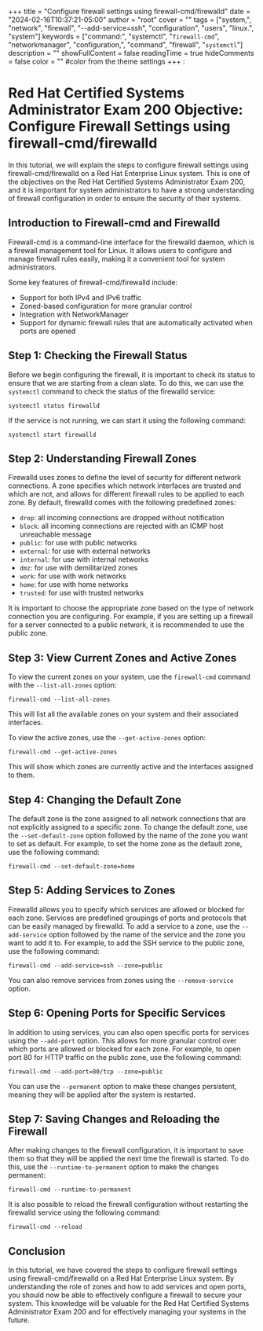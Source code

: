 +++
title = "Configure firewall settings using firewall-cmd/firewalld"
date = "2024-02-16T10:37:21-05:00"
author = "root"
cover = ""
tags = ["system,", "network", "firewall", "--add-service=ssh", "configuration", "users", "linux.", "system"]
keywords = ["command:", "systemctl", "`firewall-cmd`", "networkmanager", "configuration,", "command", "firewall", "`systemctl`"]
description = ""
showFullContent = false
readingTime = true
hideComments = false
color = "" #color from the theme settings
+++
:

# Red Hat Certified Systems Administrator Exam 200 Objective: Configure Firewall Settings using firewall-cmd/firewalld

In this tutorial, we will explain the steps to configure firewall settings using firewall-cmd/firewalld on a Red Hat Enterprise Linux system. This is one of the objectives on the Red Hat Certified Systems Administrator Exam 200, and it is important for system administrators to have a strong understanding of firewall configuration in order to ensure the security of their systems.

## Introduction to Firewall-cmd and Firewalld

Firewall-cmd is a command-line interface for the firewalld daemon, which is a firewall management tool for Linux. It allows users to configure and manage firewall rules easily, making it a convenient tool for system administrators.

Some key features of firewall-cmd/firewalld include:

- Support for both IPv4 and IPv6 traffic
- Zoned-based configuration for more granular control
- Integration with NetworkManager
- Support for dynamic firewall rules that are automatically activated when ports are opened

## Step 1: Checking the Firewall Status

Before we begin configuring the firewall, it is important to check its status to ensure that we are starting from a clean slate. To do this, we can use the `systemctl` command to check the status of the firewalld service:

```
systemctl status firewalld
```

If the service is not running, we can start it using the following command:

```
systemctl start firewalld
```

## Step 2: Understanding Firewall Zones

Firewalld uses zones to define the level of security for different network connections. A zone specifies which network interfaces are trusted and which are not, and allows for different firewall rules to be applied to each zone. By default, firewalld comes with the following predefined zones:

- `drop`: all incoming connections are dropped without notification
- `block`: all incoming connections are rejected with an ICMP host unreachable message
- `public`: for use with public networks
- `external`: for use with external networks
- `internal`: for use with internal networks
- `dmz`: for use with demilitarized zones
- `work`: for use with work networks
- `home`: for use with home networks
- `trusted`: for use with trusted networks

It is important to choose the appropriate zone based on the type of network connection you are configuring. For example, if you are setting up a firewall for a server connected to a public network, it is recommended to use the public zone.

## Step 3: View Current Zones and Active Zones

To view the current zones on your system, use the `firewall-cmd` command with the `--list-all-zones` option:

```
firewall-cmd --list-all-zones
```

This will list all the available zones on your system and their associated interfaces.

To view the active zones, use the `--get-active-zones` option:

```
firewall-cmd --get-active-zones
```

This will show which zones are currently active and the interfaces assigned to them.

## Step 4: Changing the Default Zone

The default zone is the zone assigned to all network connections that are not explicitly assigned to a specific zone. To change the default zone, use the `--set-default-zone` option followed by the name of the zone you want to set as default. For example, to set the home zone as the default zone, use the following command:

```
firewall-cmd --set-default-zone=home
```

## Step 5: Adding Services to Zones

Firewalld allows you to specify which services are allowed or blocked for each zone. Services are predefined groupings of ports and protocols that can be easily managed by firewalld. To add a service to a zone, use the `--add-service` option followed by the name of the service and the zone you want to add it to. For example, to add the SSH service to the public zone, use the following command:

```
firewall-cmd --add-service=ssh --zone=public
```

You can also remove services from zones using the `--remove-service` option.

## Step 6: Opening Ports for Specific Services

In addition to using services, you can also open specific ports for services using the `--add-port` option. This allows for more granular control over which ports are allowed or blocked for each zone. For example, to open port 80 for HTTP traffic on the public zone, use the following command:

```
firewall-cmd --add-port=80/tcp --zone=public
```

You can use the `--permanent` option to make these changes persistent, meaning they will be applied after the system is restarted.

## Step 7: Saving Changes and Reloading the Firewall

After making changes to the firewall configuration, it is important to save them so that they will be applied the next time the firewall is started. To do this, use the `--runtime-to-permanent` option to make the changes permanent:

```
firewall-cmd --runtime-to-permanent
```

It is also possible to reload the firewall configuration without restarting the firewalld service using the following command:

```
firewall-cmd --reload
```

## Conclusion

In this tutorial, we have covered the steps to configure firewall settings using firewall-cmd/firewalld on a Red Hat Enterprise Linux system. By understanding the role of zones and how to add services and open ports, you should now be able to effectively configure a firewall to secure your system. This knowledge will be valuable for the Red Hat Certified Systems Administrator Exam 200 and for effectively managing your systems in the future.